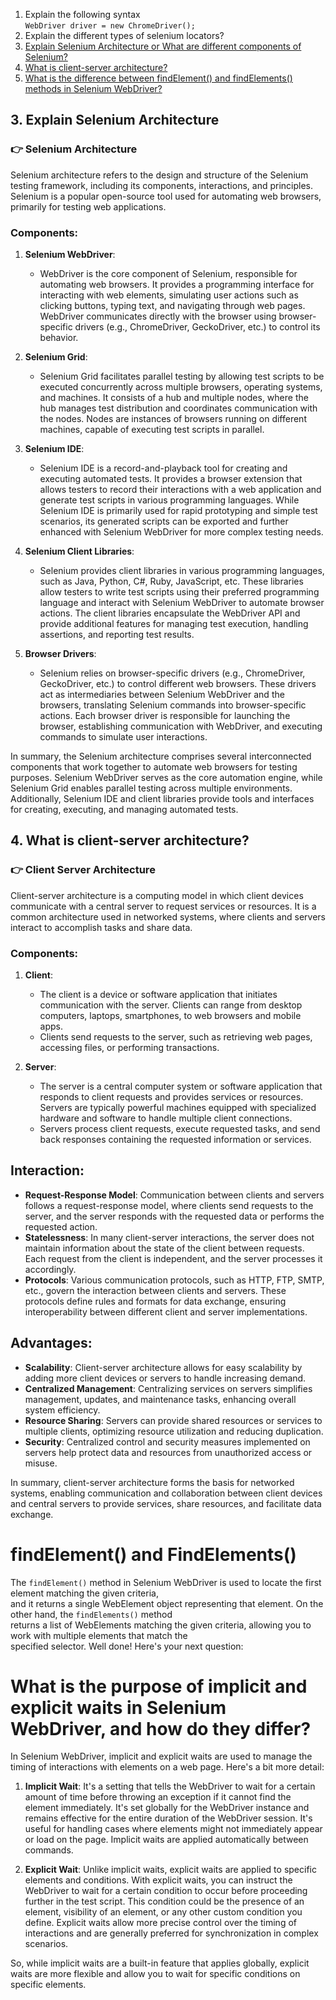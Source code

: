 1. Explain the following syntax  
`WebDriver driver = new ChromeDriver();`
2. Explain the different types of selenium locators?
3. [Explain Selenium Architecture or What are different components of Selenium?](#👉-selenium-architecture)
4. [What is client-server architecture?](#👉-client-server-architecture)
5. [What is the difference between findElement() and findElements() methods in Selenium WebDriver?](#👉-findElement()-FindElements())


## 3. Explain Selenium Architecture
### 👉 Selenium Architecture

Selenium architecture refers to the design and structure of the Selenium testing framework, including its components, interactions, and principles. Selenium is a popular open-source tool used for automating web browsers, primarily for testing web applications.

### Components:

1. **Selenium WebDriver**:  
   - WebDriver is the core component of Selenium, responsible for automating web browsers. It provides a programming interface for interacting with web elements, simulating user actions such as clicking buttons, typing text, and navigating through web pages. WebDriver communicates directly with the browser using browser-specific drivers (e.g., ChromeDriver, GeckoDriver, etc.) to control its behavior.

2. **Selenium Grid**:  
   - Selenium Grid facilitates parallel testing by allowing test scripts to be executed concurrently across multiple browsers, operating systems, and machines. It consists of a hub and multiple nodes, where the hub manages test distribution and coordinates communication with the nodes. Nodes are instances of browsers running on different machines, capable of executing test scripts in parallel.

3. **Selenium IDE**:  
   - Selenium IDE is a record-and-playback tool for creating and executing automated tests. It provides a browser extension that allows testers to record their interactions with a web application and generate test scripts in various programming languages. While Selenium IDE is primarily used for rapid prototyping and simple test scenarios, its generated scripts can be exported and further enhanced with Selenium WebDriver for more complex testing needs.

4. **Selenium Client Libraries**:  
   - Selenium provides client libraries in various programming languages, such as Java, Python, C#, Ruby, JavaScript, etc. These libraries allow testers to write test scripts using their preferred programming language and interact with Selenium WebDriver to automate browser actions. The client libraries encapsulate the WebDriver API and provide additional features for managing test execution, handling assertions, and reporting test results.

5. **Browser Drivers**:  
   - Selenium relies on browser-specific drivers (e.g., ChromeDriver, GeckoDriver, etc.) to control different web browsers. These drivers act as intermediaries between Selenium WebDriver and the browsers, translating Selenium commands into browser-specific actions. Each browser driver is responsible for launching the browser, establishing communication with WebDriver, and executing commands to simulate user interactions.

In summary, the Selenium architecture comprises several interconnected components that work together to automate web browsers for testing purposes. Selenium WebDriver serves as the core automation engine, while Selenium Grid enables parallel testing across multiple environments. Additionally, Selenium IDE and client libraries provide tools and interfaces for creating, executing, and managing automated tests.

## 4. What is client-server architecture?
### 👉 Client Server Architecture

Client-server architecture is a computing model in which client devices communicate with a central server to request services or resources. It is a common architecture used in networked systems, where clients and servers interact to accomplish tasks and share data.

### Components:

1. **Client**:
   - The client is a device or software application that initiates communication with the server. Clients can range from desktop computers, laptops, smartphones, to web browsers and mobile apps.
   - Clients send requests to the server, such as retrieving web pages, accessing files, or performing transactions.

2. **Server**:
   - The server is a central computer system or software application that responds to client requests and provides services or resources. Servers are typically powerful machines equipped with specialized hardware and software to handle multiple client connections.
   - Servers process client requests, execute requested tasks, and send back responses containing the requested information or services.

## Interaction:

- **Request-Response Model**: Communication between clients and servers follows a request-response model, where clients send requests to the server, and the server responds with the requested data or performs the requested action.
- **Statelessness**: In many client-server interactions, the server does not maintain information about the state of the client between requests. Each request from the client is independent, and the server processes it accordingly.
- **Protocols**: Various communication protocols, such as HTTP, FTP, SMTP, etc., govern the interaction between clients and servers. These protocols define rules and formats for data exchange, ensuring interoperability between different client and server implementations.

## Advantages:

- **Scalability**: Client-server architecture allows for easy scalability by adding more client devices or servers to handle increasing demand.
- **Centralized Management**: Centralizing services on servers simplifies management, updates, and maintenance tasks, enhancing overall system efficiency.
- **Resource Sharing**: Servers can provide shared resources or services to multiple clients, optimizing resource utilization and reducing duplication.
- **Security**: Centralized control and security measures implemented on servers help protect data and resources from unauthorized access or misuse.

In summary, client-server architecture forms the basis for networked systems, enabling communication and collaboration between client devices and central servers to provide services, share resources, and facilitate data exchange.

# findElement() and FindElements()
The `findElement()` method in Selenium WebDriver is used to locate the first element matching the given criteria,   
and it returns a single WebElement object representing that element. On the other hand, the `findElements()` method   
returns a list of WebElements matching the given criteria, allowing you to work with multiple elements that match the    
specified selector. Well done! Here's your next question:

# What is the purpose of implicit and explicit waits in Selenium WebDriver, and how do they differ?
In Selenium WebDriver, implicit and explicit waits are used to manage the timing of interactions with elements on a web page. 
Here's a bit more detail:

1. **Implicit Wait**: It's a setting that tells the WebDriver to wait for a certain amount of time before throwing an exception if it cannot find the element immediately. It's set globally for the WebDriver instance and remains effective for the entire duration of the WebDriver session. It's useful for handling cases where elements might not immediately appear or load on the page. Implicit waits are applied automatically between commands.

2. **Explicit Wait**: Unlike implicit waits, explicit waits are applied to specific elements and conditions. With explicit waits, you can instruct the WebDriver to wait for a certain condition to occur before proceeding further in the test script. This condition could be the presence of an element, visibility of an element, or any other custom condition you define. Explicit waits allow more precise control over the timing of interactions and are generally preferred for synchronization in complex scenarios.

So, while implicit waits are a built-in feature that applies globally, explicit waits are more flexible and allow you to wait for specific conditions on specific elements. 
